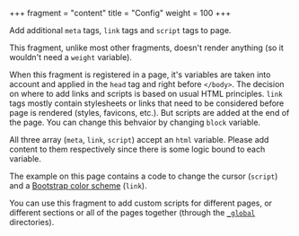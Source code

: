 +++
fragment = "content"
title = "Config"
weight = 100
+++

Add additional `meta` tags, `link` tags and `script` tags to page.

<!-- more -->

This fragment, unlike most other fragments, doesn't render anything (so it wouldn't need a `weight` variable).

When this fragment is registered in a page, it's variables are taken into account and applied in the `head` tag and right before `</body>`.
The decision on where to add links and scripts is based on usual HTML principles. `link` tags mostly contain stylesheets or links that need to be considered before page is rendered (styles, favicons, etc.). But scripts are added at the end of the page. You can change this behvaior by changing `block` variable.

All three array (`meta`, `link`, `script`) accept an `html` variable. Please add content to them respectively since there is some logic bound to each variable.

The example on this page contains a code to change the cursor (`script`) and a [Bootstrap color scheme](https://bootswatch.com/4/united/bootstrap.min.css) (`link`).

You can use this fragment to add custom scripts for different pages, or different sections or all of the pages together (through the [`_global`](/docs/fragments/#global-fragments) directories).
